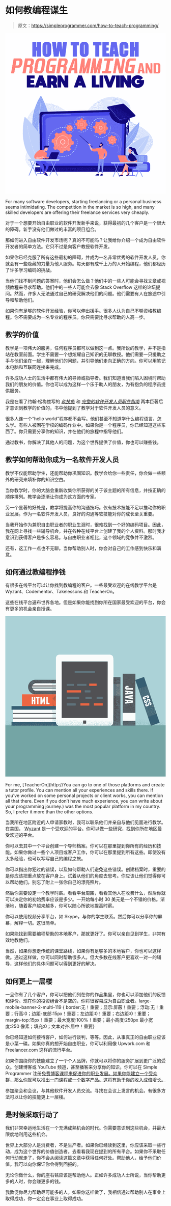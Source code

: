 # 如何教编程谋生

> 原文：<https://simpleprogrammer.com/how-to-teach-programming/>

![](img/8dfe1e2183476ccce40fd58075255c29.png)

For many software developers, starting freelancing or a personal business seems intimidating. The competition in the market is so high, and many skilled developers are offering their freelance services very cheaply.

对于一个想要开始自由职业的软件开发新手来说，获得最初的几个客户是一个很大的障碍。新手没有他们做过的丰富的项目组合。

那如何进入自由软件开发市场呢？真的不可能吗？让我给你介绍一个成为自由软件开发者的简单方法。它只不过是向客户教授软件开发。

如果你已经克服了所有这些最初的障碍，并成为一名非常优秀的软件开发人员，你就会有一些隐藏的力量为他人服务。每天都有成千上万的人开始编程，他们都经历了许多学习编码的挑战。

当他们找不到问题的答案时，他们会怎么做？他们中的一些人可能会寻找文章或视频教程来寻求帮助。他们中的一些人可能会去像 Stack Overflow 这样的论坛提问。然而，许多人无法通过自己的研究解决他们的问题。他们需要有人在旅途中引导和帮助他们。

如果你有足够的软件开发经验，你可以伸出援手。很多人认为自己不够资格教编程。你不需要成为一名专业的程序员。你只需要比寻求帮助的人高一步。

## 教学的价值

教学是一项伟大的服务，任何程序员都可以做到这一点。我所说的教学，并不是指站在教室前面。学生不需要一个想炫耀自己知识的无聊教授。他们需要一只援助之手与他们坐在一起，理解他们的问题，并引导他们走向正确的方向。你可以用笔记本电脑和互联网连接来完成。

许多成功人士的生活中都有伟大的导师或指导者。我们知道当我们陷入困境时帮助我们的朋友的价值。你也可以成为这样一个乐于助人的朋友，为有抱负的程序员提供服务。

我是在看了约翰·松梅兹写的 *[软技能](http://www.amazon.com/exec/obidos/ASIN/1617292397/makithecompsi-20)* 和 *[完整的软件开发人员职业指南](http://www.amazon.com/exec/obidos/ASIN/0999081411/makithecompsi-20)* 两本巨著后才意识到教学的价值的，书中他提到了教学对于软件开发人员的意义。

很多人连一个“hello world”程序都不会写。他们甚至不知道学什么编程语言，怎么学。有些人被困在学校的编码作业中。如果你是一个程序员，你已经知道这些东西了。你只需要分享你的知识，并在他们的旅程中指导他们。

通过教书，你解决了其他人的问题，为这个世界提供了价值，你也可以赚些钱。

## 教学如何帮助你成为一名软件开发人员

教学不仅能帮助学生，还能帮助你巩固知识。教学会给你一些责任，你会做一些额外的研究来填补你的知识空白。

当你教学时，你的大脑会重新收集你所获得的关于该主题的所有信息，并按正确的顺序排列。教学会逐渐让你成为这方面的专家。

另一个显著的好处是，教学将提高你的沟通技巧。仅有技术技能不足以推动你的职业发展。作为一名软件开发人员，良好的沟通等软技能对你的成长至关重要。

当我开始作为兼职自由职业者的职业生涯时，很难找到一个好的编码项目。因此，我在网上寻找一些辅导机会，并在各种在线平台上创建了我的个人资料。那时我才意识到获得客户是多么容易。与自由职业者相比，这个领域的竞争并不激烈。

还有，这工作一点也不无聊。当你帮助别人时，你会对自己的工作感到快乐和满意。

## 如何通过教编程挣钱

有很多在线平台可以让你找到教编程的客户。一些最受欢迎的在线教学平台是 Wyzant、Codementor、Takelessons 和 TeacherOn。

这些在线平台遍布世界各地。但是如果你能找到你所在国家最受欢迎的平台，你会有更多的机会亲自授课。

![](img/8eb5c9cfe85ac4f717d1501671cce0cb.png)

For me, [TeacherOn](http://You can go to one of those platforms and create a tutor profile. You can mention all your experiences and skills there. If you’ve worked on some personal projects or client works, you can mention all that there. Even if you don’t have much experience, you can write about your programming journey.) was the most popular platform in my country. So, I prefer it more than the other options.

当我所在地区附近的人申请家教时，我可以联系他们并亲自与他们见面进行教学。在美国， [Wyzant](https://www.wyzant.com/) 是一个受欢迎的平台。你可以做一些研究，找到你所在地区最受欢迎的平台。

你可以去其中一个平台创建一个导师档案。你可以在那里提到你所有的经历和技能。如果你做过一些个人项目或客户工作，你可以在那里提到所有这些。即使没有太多经验，也可以写写自己的编程之旅。

你可以指出你犯过的错误，以及如何帮助人们避免这些错误。创建档案时，重要的是你应该把重点放在客户身上。试着从他们的角度去思考。你应该让他们觉得你可以帮助他们。别忘了附上一张你自己的漂亮照片。

然后你需要设定一个教学时薪。看看平台周围，看看其他人在收费什么，然后你就可以决定你的初始费率应该是多少。一开始每小时 30 美元是一个不错的价格。渐渐地，随着客户越来越多，你可以随心所欲地提高时薪。

你可以使用视频分享平台，如 Skype，与你的学生联系。然后你可以分享你的屏幕，解释一切。这很简单。

如果能找到需要编程帮助的本地客户，那就更好了。你可以亲自见到学生，非常有效地教他们。

当然，如果你想走传统的课堂路线，如果你有足够多的本地客户，你也可以这样做。通过这样做，你可以同时帮助很多人。但大多数在线客户更喜欢一对一的辅导，这样他们的具体问题可以得到更好的解决。

## 如何更上一层楼

一旦你有了几个客户，你可以把他们列在你的作品集里，你也可以添加他们的反馈和评价。现在你的投资组合不是空的，你将很容易成为自由职业者。large-mobile-banner-2-multi-119 { border:无！重要；显示:屏蔽！重要；浮动:无！重要；行高:0；边距-底部:15px！重要；左边距:0！重要；右边距:0！重要；margin-top:15px！重要；最大宽度:100%！重要；最小高度:250px 最小宽度:250 像素；填充:0；文本对齐:居中！重要}

你已经知道如何接待客户，如何进行谈判，等等。因此，从事真正的自由职业应该是小菜一碟。如果你真的想开始自由职业，你可以利用像 Upwork.com 和 Freelancer.com 这样的流行平台。

如果你围绕你的技能建立了一个个人品牌，你就可以将你的服务扩展到更广泛的受众。创建博客或 YouTube 频道，甚至播客来分享你的知识。你可以在 Simple Programmer 注册[免费博客课程来促进你的职业发展。如果你能建立一个受众群，那么你就可以推出一门课程或一个数字产品。这将有助于你的收入成倍增长。](https://simpleprogrammer.com/lp/create-your-blog-1/)

参加聚会和会议，与其他软件开发人员交流。寻找在会议上发言的机会。有很多方法可以让你的技能更上一层楼。

## 是时候采取行动了

我们非常幸运地生活在一个充满成熟机会的时代。你需要意识到这些机会，并最大限度地利用这些机会。

世界上大部分人是消费者，不是生产者。如果你已经读到这里，你应该采取一些行动，成为这个世界的价值创造者。去看看我现在提到的所有平台。如果你不采取任何行动就走了，你不会从阅读这篇文章中获得任何好处。帮助他人，给予他们价值。我可以向你保证你会得到回报的。

无论你做什么，你的座右铭应该是帮助他人。正如许多成功人士所说，当你帮助更多的人时，你会赚更多的钱。

我敦促你尽力帮助尽可能多的人。如果你这样做了，我相信通过帮助别人在事业上取得成功，你一定会在事业上取得成功。